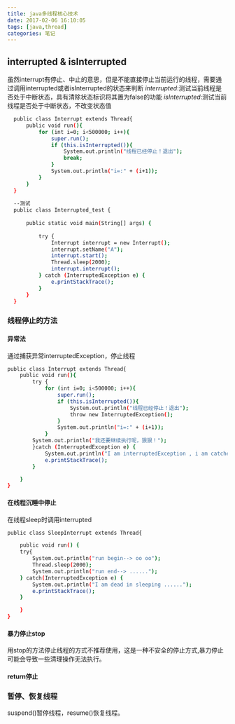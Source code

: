 ```yaml
---
title: java多线程核心技术
date: 2017-02-06 16:10:05
tags: [java,thread]
categories: 笔记
---
```

## interrupted & isInterrupted
虽然interrupt有停止、中止的意思，但是不能直接停止当前运行的线程，<!-- more -->需要通过调用interrupted或者isInterrupted的状态来判断
*interrupted*:测试当前线程是否处于中断状态，具有清除状态标识将其置为false的功能
*isInterrupted*:测试当前线程是否处于中断状态，不改变状态值
``` bash
  public class Interrupt extends Thread{
      public void run(){
          for (int i=0; i<500000; i++){
              super.run();
              if (this.isInterrupted()){
                  System.out.println("线程已经停止！退出");
                  break;
              }
              System.out.println("i=:" + (i+1));
          }
      }
  }
  
  --测试
  public class Interrupted_test {
  
      public static void main(String[] args) {
  
          try {
              Interrupt interrupt = new Interrupt();
              interrupt.setName("A");
              interrupt.start();
              Thread.sleep(2000);
              interrupt.interrupt();
          } catch (InterruptedException e) {
              e.printStackTrace();
          }
      }
  }
```
### 线程停止的方法
#### 异常法
 通过捕获异常interruptedException，停止线程
``` bash
public class Interrupt extends Thread{
    public void run(){
        try {
            for (int i=0; i<500000; i++){
                super.run();
                if (this.isInterrupted()){
                    System.out.println("线程已经停止！退出");
                    throw new InterruptedException();
                }
                System.out.println("i=:" + (i+1));
            }
        System.out.println("我还要继续执行呢，狠狠！");
        }catch (InterruptedException e) {
            System.out.println("I am interruptedException , i am catched by run! wu wu ....");
            e.printStackTrace();
        }

    }
}
```

#### 在线程沉睡中停止
在线程sleep时调用interrupted
``` bash
public class SleepInterrupt extends Thread{

    public void run() {
    try{
        System.out.println("run begin--> oo oo");
        Thread.sleep(2000);
        System.out.println("run end--> ......");
    } catch(InterruptedException e) {
        System.out.println("I am dead in sleeping ......");
        e.printStackTrace();
    }

    }
}
``` 
#### 暴力停止stop
用stop的方法停止线程的方式不推荐使用，这是一种不安全的停止方式,暴力停止可能会导致一些清理操作无法执行。

#### return停止

### 暂停、恢复线程
suspend()暂停线程，resume()恢复线程。






